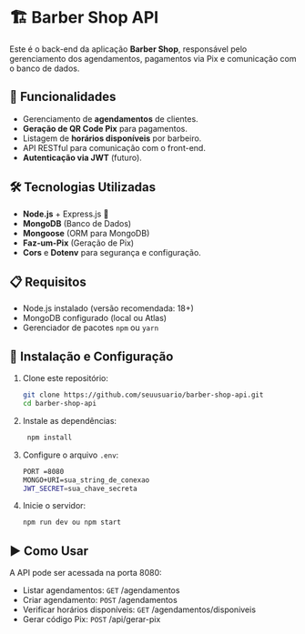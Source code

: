 # 🏗️ Barber Shop API

Este é o back-end da aplicação **Barber Shop**, responsável pelo gerenciamento dos agendamentos, pagamentos via Pix e comunicação com o banco de dados.

## 🚀 Funcionalidades
- Gerenciamento de **agendamentos** de clientes.
- **Geração de QR Code Pix** para pagamentos.
- Listagem de **horários disponíveis** por barbeiro.
- API RESTful para comunicação com o front-end.
- **Autenticação via JWT** (futuro).

## 🛠️ Tecnologias Utilizadas
- **Node.js** + Express.js 🚀
- **MongoDB** (Banco de Dados)
- **Mongoose** (ORM para MongoDB)
- **Faz-um-Pix** (Geração de Pix)
- **Cors** e **Dotenv** para segurança e configuração.

## 📋 Requisitos
- Node.js instalado (versão recomendada: 18+)
- MongoDB configurado (local ou Atlas)
- Gerenciador de pacotes `npm` ou `yarn`

## 🔧 Instalação e Configuração
1. Clone este repositório:
   ```bash
   git clone https://github.com/seuusuario/barber-shop-api.git
   cd barber-shop-api
   
2. Instale as dependências:
   ```bash
    npm install

3. Configure o arquivo `.env`:
   ```bash
   PORT =8080
   MONGO+URI=sua_string_de_conexao
   JWT_SECRET=sua_chave_secreta
   
4. Inicie o servidor:
      ```bash
   npm run dev ou npm start

## ▶️ Como Usar
A API pode ser acessada na porta 8080:

- Listar agendamentos: ``GET`` /agendamentos
- Criar agendamento: ``POST`` /agendamentos
- Verificar horários disponíveis: ``GET`` /agendamentos/disponiveis
- Gerar código Pix: ``POST`` /api/gerar-pix
